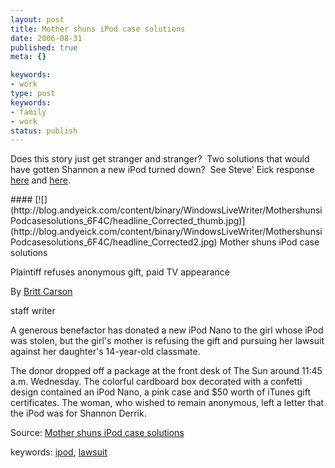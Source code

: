 ```yaml
---
layout: post
title: Mother shuns iPod case solutions
date: 2006-08-31
published: true
meta: {}

keywords:
- work
type: post
keywords:
- family
- work
status: publish
---
```



Does this story just get stranger and stranger?  Two solutions that would have gotten Shannon a new iPod turned down?  See Steve' Eick response [here](http://blog.andyeick.com/2006/08/31/Almost+Settled+The+IPod+Dispute+On+Judge+Mathis+TV+Show.aspx) and [here](http://blog.andyeick.com/2006/08/31/No+Music+For+Shannon+Ms+McCarthy+Turns+Down+IPod+And+ITunes+Gift+Certificate.aspx).

 <!-- blockquote  --> #### [![](http://blog.andyeick.com/content/binary/WindowsLiveWriter/MothershunsiPodcasesolutions_6F4C/headline_Corrected_thumb.jpg)](http://blog.andyeick.com/content/binary/WindowsLiveWriter/MothershunsiPodcasesolutions_6F4C/headline_Corrected2.jpg) Mother shuns iPod case solutions



Plaintiff refuses anonymous gift, paid TV appearance



By [Britt Carson](mailto:bcarson@scn1.com?Subject=SCN1.Story.Response)



staff writer



A generous benefactor has donated a new iPod Nano to the girl whose iPod was stolen, but the girl's mother is refusing the gift and pursuing her lawsuit against her daughter's 14-year-old classmate.



The donor dropped off a package at the front desk of The Sun around 11:45 a.m. Wednesday. The colorful cardboard box decorated with a confetti design contained an iPod Nano, a pink case and $50 worth of iTunes gift certificates. The woman, who wished to remain anonymous, left a letter that the iPod was for Shannon Derrik.

<!-- endblockquote  -->

Source: [Mother shuns iPod case solutions](http://www.suburbanchicagonews.com/sunpub/naper/top/6_1_NA31_IPOD_S10831.htm)



keywords: [ipod](http://technorati.com/tag/ipod), [lawsuit](http://technorati.com/tag/lawsuit)

